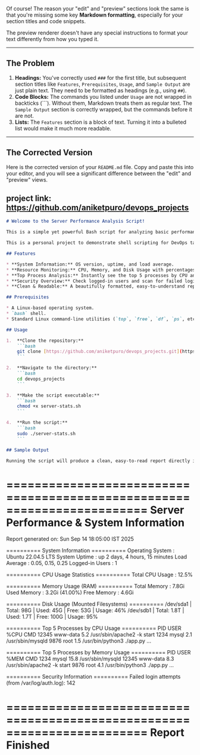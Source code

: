 Of course\! The reason your "edit" and "preview" sections look the same is that you're missing some key **Markdown formatting**, especially for your section titles and code snippets.

The preview renderer doesn't have any special instructions to format your text differently from how you typed it.

-----

## The Problem

1.  **Headings:** You've correctly used `###` for the first title, but subsequent section titles like `Features`, `Prerequisites`, `Usage`, and `Sample Output` are just plain text. They need to be formatted as headings (e.g., using `##`).
2.  **Code Blocks:** The commands you listed under `Usage` are not wrapped in backticks (\`\`\`). Without them, Markdown treats them as regular text. The `Sample Output` section is correctly wrapped, but the commands before it are not.
3.  **Lists:** The `Features` section is a block of text. Turning it into a bulleted list would make it much more readable.

-----

## The Corrected Version

Here is the corrected version of your `README.md` file. Copy and paste this into your editor, and you will see a significant difference between the "edit" and "preview" views.
## project link: https://github.com/aniketpuro/devops_projects
````markdown
# Welcome to the Server Performance Analysis Script!

This is a simple yet powerful Bash script for analyzing basic performance statistics on any Linux server. It provides a quick, color-coded overview of the most important system metrics, making it easy to get a snapshot of a server's health and performance.

This is a personal project to demonstrate shell scripting for DevOps tasks.

## Features

* **System Information:** OS version, uptime, and load average.
* **Resource Monitoring:** CPU, Memory, and Disk Usage with percentages and color-coding.
* **Top Process Analysis:** Instantly see the top 5 processes by CPU and Memory consumption.
* **Security Overview:** Check logged-in users and scan for failed login attempts.
* **Clean & Readable:** A beautifully formatted, easy-to-understand report.

## Prerequisites

* A Linux-based operating system.
* `bash` shell.
* Standard Linux command-line utilities (`top`, `free`, `df`, `ps`, etc.).

## Usage

1.  **Clone the repository:**
    ```bash
    git clone [https://github.com/aniketpuro/devops_projects.git](https://github.com/aniketpuro/devops_projects.git)
    ```

2.  **Navigate to the directory:**
    ```bash
    cd devops_projects
    ```

3.  **Make the script executable:**
    ```bash
    chmod +x server-stats.sh
    ```

4.  **Run the script:**
    ```bash
    sudo ./server-stats.sh
    ```

## Sample Output

Running the script will produce a clean, easy-to-read report directly in your terminal:

````

# \======================================================================== Server Performance & System Information

Report generated on: Sun Sep 14 18:05:00 IST 2025

\========== System Information ==========
Operating System : Ubuntu 22.04.5 LTS
System Uptime    : up 2 days, 4 hours, 15 minutes
Load Average     : 0.05, 0.15, 0.25
Logged-in Users  : 1

\========== CPU Usage Statistics ==========
Total CPU Usage  : 12.5%

\========== Memory Usage (RAM) ==========
Total Memory     : 7.8Gi
Used Memory      : 3.2Gi (41.00%)
Free Memory      : 4.6Gi

\========== Disk Usage (Mounted Filesystems) ==========
/dev/sda1                | Total: 98G     | Used: 45G      | Free: 53G      | Usage: 46%
/dev/sdb1                | Total: 1.8T    | Used: 1.7T     | Free: 100G     | Usage: 95%

\========== Top 5 Processes by CPU Usage ==========
PID USER      %CPU CMD
12345 www-data   5.2 /usr/sbin/apache2 -k start
1234 mysql      2.1 /usr/sbin/mysqld
9876 root       1.5 /usr/bin/python3 ./app.py
...

\========== Top 5 Processes by Memory Usage ==========
PID USER      %MEM CMD
1234 mysql     15.8 /usr/sbin/mysqld
12345 www-data   8.3 /usr/sbin/apache2 -k start
9876 root       4.1 /usr/bin/python3 ./app.py
...

\========== Security Information ==========
Failed login attempts (from /var/log/auth.log): 142

# \======================================================================== Report Finished

```
```
